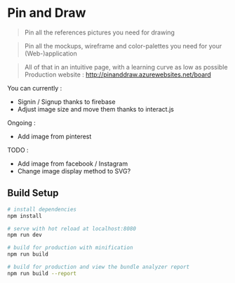 # Pin and Draw

> Pin all the references pictures you need for drawing

> Pin all the mockups, wireframe and color-palettes you need for your (Web-)application

> All of that in an intuitive page, with a learning curve as low as possible
Production website : http://pinanddraw.azurewebsites.net/board

You can currently :
- Signin / Signup thanks to firebase
- Adjust image size and move them thanks to interact.js

Ongoing :
- Add image from pinterest

TODO :
- Add image from facebook / Instagram
- Change image display method to SVG?

## Build Setup

``` bash
# install dependencies
npm install

# serve with hot reload at localhost:8080
npm run dev

# build for production with minification
npm run build

# build for production and view the bundle analyzer report
npm run build --report
```

